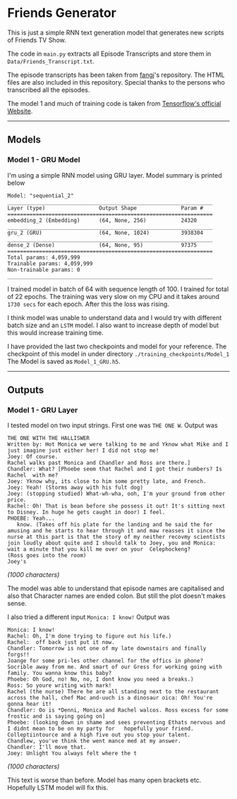 # Friends Generator

This is just a simple RNN text generation model that generates new scripts of Friends TV Show. 

The code in `main.py` extracts all Episode Transcripts and store them in `Data/Friends_Transcript.txt`. 

The episode transcripts has been taken from [fangj](https://fangj.github.io/friends/)'s repository. The HTML files are also included in this repository. Special thanks to the persons who transcribed all the episodes.

The model 1 and much of training code is taken from [Tensorflow's official Website](https://www.tensorflow.org/tutorials/text/text_generation). 

---
## Models

### Model 1 - GRU Model
I'm using a simple RNN model using GRU layer. Model summary is printed below 
```
Model: "sequential_2"
_________________________________________________________________
Layer (type)                 Output Shape              Param #   
=================================================================
embedding_2 (Embedding)      (64, None, 256)           24320     
_________________________________________________________________
gru_2 (GRU)                  (64, None, 1024)          3938304   
_________________________________________________________________
dense_2 (Dense)              (64, None, 95)            97375     
=================================================================
Total params: 4,059,999
Trainable params: 4,059,999
Non-trainable params: 0
_________________________________________________________________
``` 

I trained model in batch of 64 with sequence length of 100. I trained for total of 22 epochs. The training was very slow on my CPU and it takes around `1730 secs` for each epoch. After this the loss was rising. 

I think model was unable to understand data and I would try with different batch size and an `LSTM` model. I also want to increase depth of model but this would increase training time.

I have provided the last two checkpoints and model for your reference. The checkpoint of this model in under directory `./training_checkpoints/Model_1` The Model is saved as `Model_1_GRU.h5`. 

---
## Outputs

### Model 1 - GRU Layer

I tested model on two input strings. 
First one was `THE ONE W`. Output was
```
THE ONE WITH THE HALLISWER
Written by: Hot Monica we were talking to me and Yknow what Mike and I just imagine just either her! I did not stop me!
Joey: Of course.
Rachel walks past Monica and Chandler and Ross are there.]
Chandler: What? [Phoebe seem that Rachel and I got their numbers? Is Rachel  with me?
Joey: Yknow why, its close to him some pretty late, and French.
Joey: Yeah! (Storms away with his fult dog)
Joey: (stopping studied) What-wh-wha, ooh, I'm your ground from other price.
Rachel: Oh! That is bean before she possess it out! It's sitting next to Disney. In huge he gets caught in door) I feel.
PHOEBE: Yeah... 
   know. (Takes off his plate for the landing and he said the for amusing and he starts to hear through it and maw reasses it since the nurse at this part is that the story of my neither recovmy scientists join loudly about quite and I should talk to Joey, you and Monica: wait a minute that you kill me over on your  Celephockeng?
(Ross goes into the room)
Joey's 
```
_(1000 characters)_

The model was able to understand that episode names are capitalised and also that Character names are ended colon. But still the plot doesn't makes sense.

I also tried a different input `Monica: I know!` Output was
```
Monica: I know!
Rachel: Oh, I'm done trying to figure out his life.)
Rachel:  off back just put it now.
Chandler: Tomorrow is not one of my late downstairs and finally forgs!!
Joange for some pri-les other channel for the offics in phone?
Socrible away from me. And smart of our Gress for working going with family. You wanna know this baby?
Phoebe: Oh God, no! No, no, I dont know you need a breaks.)
Ross: So youre writing with mark!
Rachel (the nurse) There he are all standing next to the restaurant across the hall, chef Mac and-uuch is a dinosaur oica: Oh! You're gonna hear it!
Chandler: Oo is *Denni, Monica and Rachel walcos. Ross excess for some frostic and is saying going on]
Phoebe: (looking down in shame and sees preventing Ethats nervous and I didnt mean to be on my party for   hopefully your friend.
Colleptiintource and a high five out you stop your talent. 
Chandlew, you've think the went mance med at my answer.
Chandler: I'll move that.
Joey: Unlight You always felt where the t
```
_(1000 characters)_

This text is worse than before. Model has many open brackets etc. Hopefully LSTM model will fix this.